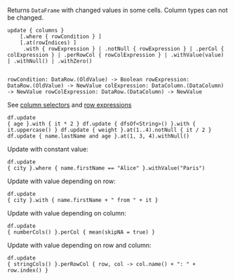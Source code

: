 <?xml version='1.0' encoding='UTF-8'?><topic xsi:noNamespaceSchemaLocation="https://resources.jetbrains.com/stardust/topic.v2.xsd" meta-keywords="" xmlns:xsi="http://www.w3.org/2001/XMLSchema-instance" id="update" title="update" _md-based="true"> 
<p _o="92" _o-sc="4,0" _o-l="4" _o-e="5,0" _o-tl="-1" _o-s="4,0" _o-cl="0" id="6b4085b7">Returns <code _o="100" _o-sc="4,9" _o-l="4" _o-e="4,19" _o-tl="-1" _o-s="4,8" _o-cl="8" id="42427912">DataFrame</code> with changed values in some cells. Column types can not be changed.</p>
<code _o="181" _o-sc="7,0" _o-l="6" _o-e="16,3" _o-tl="288" _o-s="6,0" style="block" _o-cl="0" id="5128a256" lang="kotlin">update { columns }
    [.where { rowCondition } ]
    [.at(rowIndices) ] 
     .with { rowExpression } | .notNull { rowExpression } | .perCol { colExpression } | .perRowCol { rowColExpression } | .withValue(value) | .withNull() | .withZero() 

rowCondition: DataRow.(OldValue) -> Boolean
rowExpression: DataRow.(OldValue) -> NewValue
colExpression: DataColumn.(DataColumn) -> NewValue
rowColExpression: DataRow.(DataColumn) -> NewValue
</code>
<p _o="632" _o-sc="18,0" _o-l="18" _o-e="19,0" _o-tl="-1" _o-s="18,0" _o-cl="0" id="ab26a57a">See <a _o="636" _o-sc="18,5" LinkStatus="UNKNOWN" _o-l="18" _o-e="18,42" _o-tl="-1" _o-s="18,4" href="ColumnSelectors.md" _o-cl="4" id="b0354f24">column selectors</a> and <a _o="679" _o-sc="18,48" LinkStatus="UNKNOWN" _o-l="18" _o-e="18,92" _o-tl="-1" _o-s="18,47" href="DataRow.md#row-expressions" _o-cl="47" id="fb20c9bf">row expressions</a></p>

<code _o="746" _o-sc="23,0" _o-l="22" _o-e="27,3" _o-tl="68" _o-s="22,0" style="block" _o-cl="0" id="ddf22b29" lang="kotlin">df.update { age }.with { it * 2 }
df.update { dfsOf&lt;String>() }.with { it.uppercase() }
df.update { weight }.at(1..4).notNull { it / 2 }
df.update { name.lastName and age }.at(1, 3, 4).withNull()
</code>

<p _o="970" _o-sc="31,0" _o-l="31" _o-e="32,0" _o-tl="-1" _o-s="31,0" _o-cl="0" id="70d9c1ce">Update with constant value:</p>

<code _o="1028" _o-sc="36,0" _o-l="35" _o-e="37,3" _o-tl="-1" _o-s="35,0" style="block" _o-cl="0" id="844d729b" lang="kotlin">df.update { city }.where { name.firstName == "Alice" }.withValue("Paris")
</code>

<p _o="1130" _o-sc="41,0" _o-l="41" _o-e="42,0" _o-tl="-1" _o-s="41,0" _o-cl="0" id="d9b6ae4a">Update with value depending on row:</p>

<code _o="1191" _o-sc="46,0" _o-l="45" _o-e="47,3" _o-tl="-1" _o-s="45,0" style="block" _o-cl="0" id="e88a959d" lang="kotlin">df.update { city }.with { name.firstName + " from " + it }
</code>

<p _o="1278" _o-sc="51,0" _o-l="51" _o-e="52,0" _o-tl="-1" _o-s="51,0" _o-cl="0" id="1d99c965">Update with value depending on column:</p>

<code _o="1347" _o-sc="56,0" _o-l="55" _o-e="57,3" _o-tl="-1" _o-s="55,0" style="block" _o-cl="0" id="c1b2ce1d" lang="kotlin">df.update { numberCols() }.perCol { mean(skipNA = true) }
</code>

<p _o="1433" _o-sc="61,0" _o-l="61" _o-e="62,0" _o-tl="-1" _o-s="61,0" _o-cl="0" id="9d4baae2">Update with value depending on row and column:</p>

<code _o="1510" _o-sc="66,0" _o-l="65" _o-e="67,3" _o-tl="59" _o-s="65,0" style="block" _o-cl="0" id="14178ef1" lang="kotlin">df.update { stringCols() }.perRowCol { row, col -> col.name() + ": " + row.index() }
</code>

</topic>